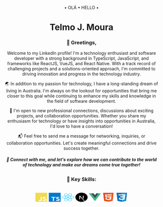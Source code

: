 <div align="center">
  <p> • OLÁ  • HELLO •</p>
  <h1> Telmo J. Moura </h1>
</div>
<div align="center">


 </p>

   <h3> 👋 Greetings,</h3>

<p>Welcome to my LinkedIn profile! I'm a technology enthusiast and software developer with a strong background in TypeScript, JavaScript, and frameworks like ReactJS, VueJS, and React Native. With a track record of challenging projects and a solutions-oriented approach, I'm committed to driving innovation and progress in the technology industry.</p>


<p>🌏 In addition to my passion for technology, I have a long-standing dream of living in Australia. I'm always on the lookout for opportunities that bring me closer to this goal while continuing to enhance my skills and knowledge in the field of software development.</p>

<p>💼 I'm open to new professional connections, discussions about exciting projects, and collaboration opportunities. Whether you share my enthusiasm for technology or have insights into opportunities in Australia, I'd love to have a conversation!</p>

<p>📬 Feel free to send me a message for networking, inquiries, or collaboration opportunities. Let's create meaningful connections and drive success together.</p>

<h5>🔗 Connect with me, and let's explore how we can contribute to the world of technology and make our dreams come true together!</h5>
</div>


##
<div align="center">
  
   <h3> 🚀 Key Skills:</h3>
</div>
<div align="center" style="display: inline_block"><br>
  <img align="center" alt="eutelmo-Js" height="30" width="40" src="https://raw.githubusercontent.com/devicons/devicon/master/icons/javascript/javascript-plain.svg">
  <img align="center" alt="eutelmo-Js" height="30" width="40" src="https://raw.githubusercontent.com/devicons/devicon/master/icons/typescript/typescript-plain.svg">
  <img align="center" alt="eutelmo-React" height="30" width="40" src="https://raw.githubusercontent.com/devicons/devicon/master/icons/react/react-original.svg">
  <img align="center" alt="eutelmo-Next" height="30" width="40" src="https://raw.githubusercontent.com/devicons/devicon/master/icons/nextjs/nextjs-original.svg">
  <img align="center" alt="eutelmo-Next" height="30" width="40" src="https://raw.githubusercontent.com/devicons/devicon/master/icons/vuejs/vuejs-original.svg">
  <img align="center" alt="eutelmo-HTML" height="30" width="40" src="https://raw.githubusercontent.com/devicons/devicon/master/icons/html5/html5-original.svg">
  <img align="center" alt="eutelmo-CSS" height="30" width="40" src="https://raw.githubusercontent.com/devicons/devicon/master/icons/css3/css3-original.svg">
  

 
  </div>
  

</div>



